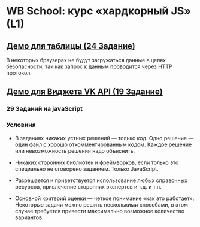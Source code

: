 #  WB School: курс «хардкорный JS» (L1)

## [Демо для таблицы (24 Задание)](https://wb-l1.vercel.app/) 
В некоторых браузерах не будут загружаться данные в целях безопасности, так как запрос к данным проводится через HTTP протокол.

## [Демо для Виджета VK API (19 Задание)](https://vk-widget.vercel.app/)

### 29 Заданий на javaScript 

### Условиия
- В заданиях никаких устных решений — только код. Одно решение — один файл с хорошо откомментированным кодом. Каждое решение или невозможность решения надо объяснить.


- Никаких сторонних библиотек и фреймворков, если только это специально не оговорено заданием. Только JavaScript.


- Разрешается и приветствуется использование любых справочных ресурсов, привлечение сторонних экспертов и т.д. и т.п. 


- Основной критерий оценки — четкое понимание «как это работает». Некоторые задачи можно решить несколькими способами, в этом случае требуется привести максимально возможное количество вариантов.
 
